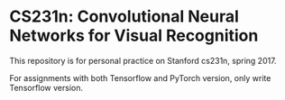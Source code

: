 CS231n: Convolutional Neural Networks for Visual Recognition
============================================================

This repository is for personal practice on Stanford cs231n, spring 2017.

For assignments with both Tensorflow and PyTorch version, only write Tensorflow version.
